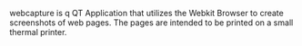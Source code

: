 webcapture is q QT Application that utilizes the Webkit Browser to create screenshots of web pages. The pages are intended to be printed on a small thermal printer.
